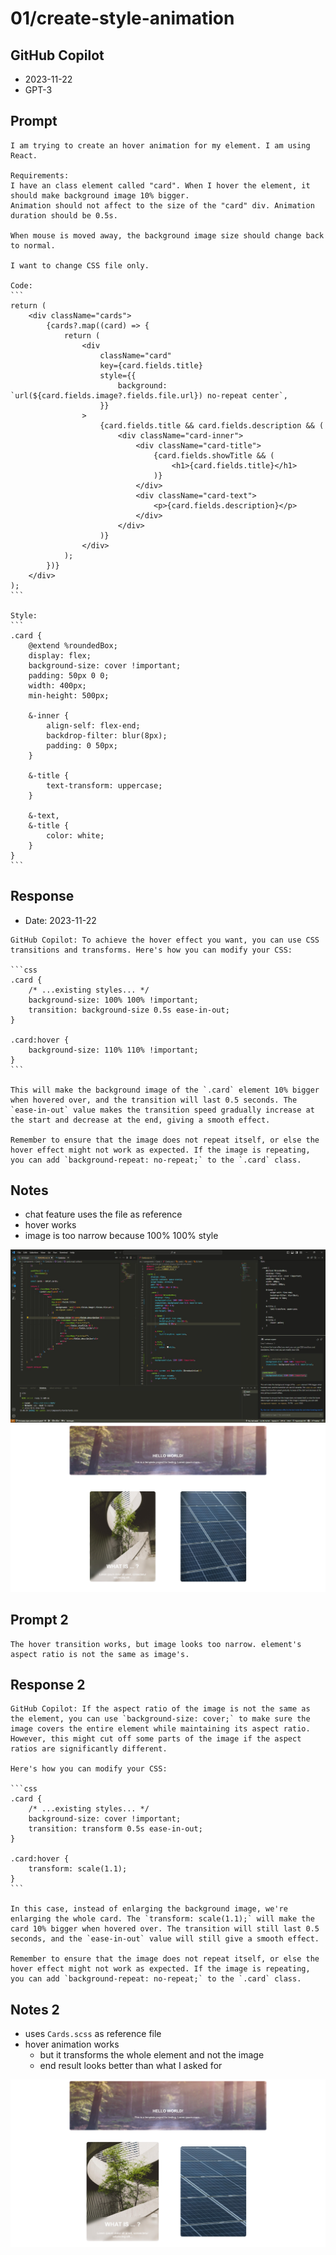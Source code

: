 # 01/create-style-animation

## GitHub Copilot

-   2023-11-22
-   GPT-3

## Prompt

````
I am trying to create an hover animation for my element. I am using React.

Requirements:
I have an class element called "card". When I hover the element, it should make background image 10% bigger.
Animation should not affect to the size of the "card" div. Animation duration should be 0.5s.

When mouse is moved away, the background image size should change back to normal.

I want to change CSS file only.

Code:
```
return (
    <div className="cards">
        {cards?.map((card) => {
            return (
                <div
                    className="card"
                    key={card.fields.title}
                    style={{
                        background: `url(${card.fields.image?.fields.file.url}) no-repeat center`,
                    }}
                >
                    {card.fields.title && card.fields.description && (
                        <div className="card-inner">
                            <div className="card-title">
                                {card.fields.showTitle && (
                                    <h1>{card.fields.title}</h1>
                                )}
                            </div>
                            <div className="card-text">
                                <p>{card.fields.description}</p>
                            </div>
                        </div>
                    )}
                </div>
            );
        })}
    </div>
);
```

Style:
```
.card {
	@extend %roundedBox;
	display: flex;
	background-size: cover !important;
	padding: 50px 0 0;
	width: 400px;
	min-height: 500px;

	&-inner {
		align-self: flex-end;
		backdrop-filter: blur(8px);
		padding: 0 50px;
	}

	&-title {
		text-transform: uppercase;
	}

	&-text,
	&-title {
		color: white;
	}
}
```
````

## Response

-   Date: 2023-11-22

````
GitHub Copilot: To achieve the hover effect you want, you can use CSS transitions and transforms. Here's how you can modify your CSS:

```css
.card {
    /* ...existing styles... */
    background-size: 100% 100% !important;
    transition: background-size 0.5s ease-in-out;
}

.card:hover {
    background-size: 110% 110% !important;
}
```

This will make the background image of the `.card` element 10% bigger when hovered over, and the transition will last 0.5 seconds. The `ease-in-out` value makes the transition speed gradually increase at the start and decrease at the end, giving a smooth effect.

Remember to ensure that the image does not repeat itself, or else the hover effect might not work as expected. If the image is repeating, you can add `background-repeat: no-repeat;` to the `.card` class.
````

## Notes

-   chat feature uses the file as reference
-   hover works
-   image is too narrow because 100% 100% style

![UI](./documents/Screenshot%202023-11-22%20150829.jpg)
![result](./documents/Screenshot%202023-11-22%20150935.jpg)

## Prompt 2

```
The hover transition works, but image looks too narrow. element's aspect ratio is not the same as image's.
```

## Response 2

````
GitHub Copilot: If the aspect ratio of the image is not the same as the element, you can use `background-size: cover;` to make sure the image covers the entire element while maintaining its aspect ratio. However, this might cut off some parts of the image if the aspect ratios are significantly different.

Here's how you can modify your CSS:

```css
.card {
    /* ...existing styles... */
    background-size: cover !important;
    transition: transform 0.5s ease-in-out;
}

.card:hover {
    transform: scale(1.1);
}
```

In this case, instead of enlarging the background image, we're enlarging the whole card. The `transform: scale(1.1);` will make the card 10% bigger when hovered over. The transition will still last 0.5 seconds, and the `ease-in-out` value will still give a smooth effect.

Remember to ensure that the image does not repeat itself, or else the hover effect might not work as expected. If the image is repeating, you can add `background-repeat: no-repeat;` to the `.card` class.
````

## Notes 2

-   uses `Cards.scss` as reference file
-   hover animation works
    -   but it transforms the whole element and not the image
    -   end result looks better than what I asked for

![result](./documents/Screenshot%202023-11-22%20211919.jpg)
